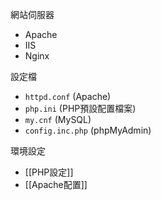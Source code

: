 網站伺服器
* Apache
* IIS
* Nginx

設定檔
* `httpd.conf` (Apache)
* `php.ini` (PHP預設配置檔案)
* `my.cnf` (MySQL)
* `config.inc.php` (phpMyAdmin)

環境設定
- [[PHP設定]]
- [[Apache配置]]
